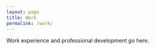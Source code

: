 ```yaml
---
layout: page
title: Work
permalink: /work/
---
```

Work experience and professional development go here.
